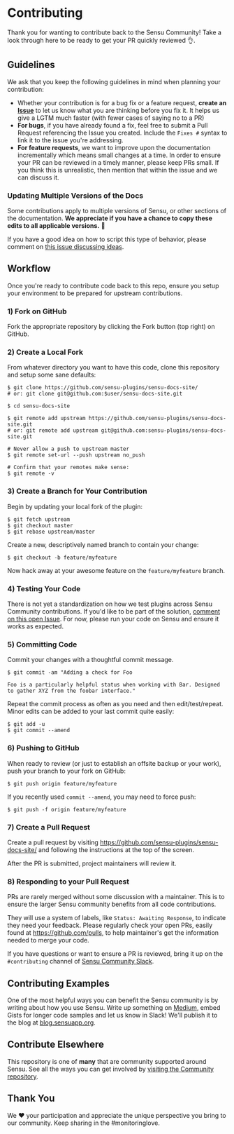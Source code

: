 # Contributing

Thank you for wanting to contribute back to the Sensu Community! Take a look through here to be ready to get your PR quickly reviewed 👌.

## Guidelines
We ask that you keep the following guidelines in mind when planning your contribution:

* Whether your contribution is for a bug fix or a feature request, **create an [Issue](https://github.com/sensu-plugins/sensu-docs-site/issues)** to let us know what you are thinking before you fix it. It helps us give a LGTM much faster (with fewer cases of saying no to a PR)
* **For bugs**, if you have already found a fix, feel free to submit a Pull Request referencing the Issue you created. Include the `Fixes #` syntax to link it to the issue you're addressing.
* **For feature requests**, we want to improve upon the documentation incrementally which means small changes at a time. In order to ensure your PR can be reviewed in a timely manner, please keep PRs small. If you think this is unrealistic, then mention that within the issue and we can discuss it.

### Updating Multiple Versions of the Docs
Some contributions apply to multiple versions of Sensu, or other sections of the documentation. **We appreciate if you have a chance to copy these edits to all applicable versions.** 🙏

If you have a good idea on how to script this type of behavior, please comment on [this issue discussing ideas](https://github.com/sensu/sensu-docs-site/issues/95). 

## Workflow

Once you're ready to contribute code back to this repo, ensure you setup your environment to be prepared for upstream contributions.

### 1) Fork on GitHub

Fork the appropriate repository by clicking the Fork button (top right) on GitHub.

### 2) Create a Local Fork

From whatever directory you want to have this code, clone this repository and setup some sane defaults:

```
$ git clone https://github.com/sensu-plugins/sensu-docs-site/
# or: git clone git@github.com:$user/sensu-docs-site.git

$ cd sensu-docs-site

$ git remote add upstream https://github.com/sensu-plugins/sensu-docs-site.git
# or: git remote add upstream git@github.com:sensu-plugins/sensu-docs-site.git

# Never allow a push to upstream master
$ git remote set-url --push upstream no_push

# Confirm that your remotes make sense:
$ git remote -v
```

### 3) Create a Branch for Your Contribution

Begin by updating your local fork of the plugin:

```
$ git fetch upstream
$ git checkout master
$ git rebase upstream/master
```

Create a new, descriptively named branch to contain your change:

```
$ git checkout -b feature/myfeature
```

Now hack away at your awesome feature on the `feature/myfeature` branch.

### 4) Testing Your Code

There is not yet a standardization on how we test plugins across Sensu Community contributions. If you'd like to be part of the solution, [comment on this open Issue](https://github.com/sensu-plugins/community/issues/46). For now, please run your code on Sensu and ensure it works as expected.

### 5) Committing Code

Commit your changes with a thoughtful commit message.

```
$ git commit -am "Adding a check for Foo

Foo is a particularly helpful status when working with Bar. Designed to gather XYZ from the foobar interface."
```

Repeat the commit process as often as you need and then edit/test/repeat. Minor edits can be added to your last commit quite easily:

```
$ git add -u
$ git commit --amend
```

### 6) Pushing to GitHub

When ready to review (or just to establish an offsite backup or your work), push your branch to your fork on GitHub:

```
$ git push origin feature/myfeature
```

If you recently used `commit --amend`, you may need to force push:

```
$ git push -f origin feature/myfeature
```

### 7) Create a Pull Request

Create a pull request by visiting https://github.com/sensu-plugins/sensu-docs-site/ and following the instructions at the top of the screen.

After the PR is submitted, project maintainers will review it.

### 8) Responding to your Pull Request

PRs are rarely merged without some discussion with a maintainer. This is to ensure the larger Sensu community benefits from all code contributions.

They will use a system of labels, like `Status: Awaiting Response`, to indicate they need your feedback. Please regularly check your open PRs, easily found at https://github.com/pulls, to help maintainer's get the information needed to merge your code.

If you have questions or want to ensure a PR is reviewed, bring it up on the `#contributing` channel of [Sensu Community Slack](http://slack.sensu.io).

## Contributing Examples
One of the most helpful ways you can benefit the Sensu community is by writing about how you use Sensu. Write up something on [Medium](https://medium.com), embed Gists for longer code samples and let us know in Slack! We'll publish it to the blog at [blog.sensuapp.org](https://blog.sensuapp.org/).

## Contribute Elsewhere
This repository is one of **many** that are community supported around Sensu. See all the ways you can get involved by [visiting the Community repository](https://github.com/sensu-plugins/community#how-you-can-help).

## Thank You

We :heart: your participation and appreciate the unique perspective you bring to our community. Keep sharing in the #monitoringlove.
